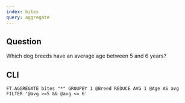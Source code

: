 ```yaml
---
index: bites
query: aggregate
---
```


## Question

Which dog breeds have an average age between 5 and 6 years?

## CLI

```
FT.AGGREGATE bites "*" GROUPBY 1 @Breed REDUCE AVG 1 @Age AS avg FILTER '@avg >=5 && @avg <= 6'
```